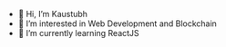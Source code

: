 - 👋 Hi, I’m Kaustubh
- 👀 I’m interested in Web Development and Blockchain
- 🌱 I’m currently learning ReactJS

<!---
kadukaustubh/kadukaustubh is a ✨ special ✨ repository because its `README.md` (this file) appears on your GitHub profile.
You can click the Preview link to take a look at your changes.
--->
